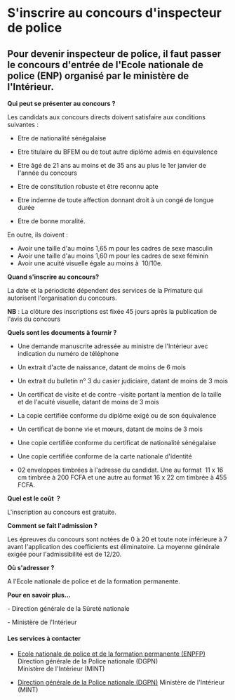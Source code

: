 # S'inscrire au concours d'inspecteur de police

Pour devenir inspecteur de police, il faut passer le concours d'entrée de l'Ecole nationale de police (ENP) organisé par le ministère de l'Intérieur.
-----------------------------------------------------------------------------------------------------------------------------------------------------

**Qui peut se présenter au concours ?**

Les candidats aux concours directs doivent satisfaire aux conditions suivantes :  

*   Etre de nationalité sénégalaise
*   Etre titulaire du BFEM ou de tout autre diplôme admis en équivalence  
    
*   Etre âgé de 21 ans au moins et de 35 ans au plus le 1er janvier de l'année du concours
*   Etre de constitution robuste et être reconnu apte
*   Etre indemne de toute affection donnant droit à un congé de longue durée
*   Etre de bonne moralité.

En outre, ils doivent :  

*   Avoir une taille d'au moins 1,65 m pour les cadres de sexe masculin
*   Avoir une taille d'au moins 1,60 m pour les cadres de sexe féminin
*   Avoir une acuité visuelle égale au moins à  10/10e.

**Quand s'inscrire au concours?**

La date et la périodicité dépendent des services de la Primature qui autorisent l'organisation du concours.  

**NB** : La clôture des inscriptions est fixée 45 jours après la publication de l'avis du concours

**Quels sont les documents à fournir ?**

*   Une demande manuscrite adressée au ministre de l'Intérieur avec indication du numéro de téléphone  
    

*   Un extrait d'acte de naissance, datant de moins de 6 mois

*   Un extrait du bulletin n° 3 du casier judiciaire, datant de moins de 3 mois

*   Un certificat de visite et de contre -visite portant la mention de la taille et de l'acuité visuelle, datant de moins de 3 mois

*   La copie certifiée conforme du diplôme exigé ou de son équivalence  
    

*   Un certificat de bonne vie et mœurs, datant de moins de 3 mois

*   Une copie certifiée conforme du certificat de nationalité sénégalaise

*   Une copie certifiée conforme de la carte nationale d'identité

*   02 enveloppes timbrées à l'adresse du candidat. Une au format  11 x 16 cm timbrée à 200 FCFA et une autre au format 16 x 22 cm timbrée à 455 FCFA.

**Quel est le coût  ?**

L'inscription au concours est gratuite.

**Comment se fait l'admission ?**

Les épreuves du concours sont notées de 0 à 20 et toute note inférieure à 7 avant l'application des coefficients est éliminatoire. La moyenne générale exigée pour l'admissibilité est de 12/20.

**Où s'adresser ?**

A l'Ecole nationale de police et de la formation permanente.  

**Pour en savoir plus...**

\- Direction générale de la Sûreté nationale

\- Ministère de l'Intérieur

#### Les services à contacter

*   [Ecole nationale de police et de la formation permanente (ENPFP)](../../../services/ecole-nationale-de-police-et-de-la-formation-permanente-enpfp.md) Direction générale de la Police nationale (DGPN)  
    Ministère de l'Intérieur (MINT)  
    
*   [Direction générale de la Police nationale (DGPN)](../../../services/direction-generale-de-la-police-nationale-dgpn.md) Ministère de l'Intérieur (MINT)